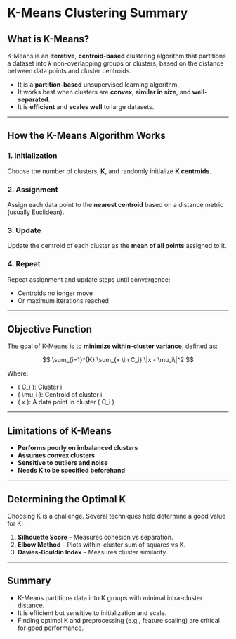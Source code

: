 
# K-Means Clustering Summary

## What is K-Means?

K-Means is an **iterative**, **centroid-based** clustering algorithm that partitions a dataset into _k_ non-overlapping groups or clusters, based on the distance between data points and cluster centroids.

- It is a **partition-based** unsupervised learning algorithm.
- It works best when clusters are **convex**, **similar in size**, and **well-separated**.
- It is **efficient** and **scales well** to large datasets.

---

## How the K-Means Algorithm Works

### 1. Initialization
Choose the number of clusters, **K**, and randomly initialize **K centroids**.

### 2. Assignment
Assign each data point to the **nearest centroid** based on a distance metric (usually Euclidean).

### 3. Update
Update the centroid of each cluster as the **mean of all points** assigned to it.

### 4. Repeat
Repeat assignment and update steps until convergence:
- Centroids no longer move
- Or maximum iterations reached

---

## Objective Function

The goal of K-Means is to **minimize within-cluster variance**, defined as:

$$
\sum_{i=1}^{K} \sum_{x \in C_i} \|x - \mu_i\|^2
$$

Where:
- \( C_i \): Cluster i
- \( \mu_i \): Centroid of cluster i
- \( x \): A data point in cluster \( C_i \)

---

## Limitations of K-Means

- **Performs poorly on imbalanced clusters**
- **Assumes convex clusters**
- **Sensitive to outliers and noise**
- **Needs K to be specified beforehand**

---

## Determining the Optimal K

Choosing K is a challenge. Several techniques help determine a good value for K:

1. **Silhouette Score** – Measures cohesion vs separation.
2. **Elbow Method** – Plots within-cluster sum of squares vs K.
3. **Davies-Bouldin Index** – Measures cluster similarity.

---

## Summary

- K-Means partitions data into K groups with minimal intra-cluster distance.
- It is efficient but sensitive to initialization and scale.
- Finding optimal K and preprocessing (e.g., feature scaling) are critical for good performance.
